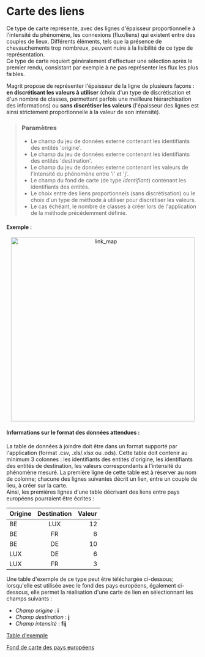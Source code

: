 # Carte des liens

Ce type de carte représente, avec des lignes d'épaisseur proportionnelle à l'intensité du phénomène, les connexions (flux/liens) qui existent entre des couples de lieux.
Différents éléments, tels que la présence de chevauchements trop nombreux, peuvent nuire à la lisibilité de ce type de représentation.  
Ce type de carte requiert généralement d'effectuer une sélection après le premier rendu, consistant par exemple à ne pas représenter les flux les plus faibles.  

Magrit propose de représenter l'épaisseur de la ligne de plusieurs façons : **en discrétisant les valeurs à utiliser** (choix d'un type de discrétisation et d'un nombre de classes, permettant parfois une meilleure hiérarchisation des informations) ou **sans discrétiser les valeurs** (l'épaisseur des lignes est ainsi strictement proportionnelle à la valeur de son intensité).

> ### Paramètres
> * Le champ du jeu de données externe contenant les identifiants des entités 'origine'.
> * Le champ du jeu de données externe contenant les identifiants des entités 'destination'.
> * Le champ du jeu de données externe contenant les valeurs de l'intensité du phénomène entre 'i' et 'j'.
> * Le champ du fond de carte (de type *identifiant*) contenant les identifiants des entités.
> * Le choix entre des liens proportionnels (sans discrétisation) ou le choix d'un type de méthode à utiliser pour discrétiser les valeurs.
> * Le cas échéant, le nombre de classes à créer lors de l'application de la méthode précédemment définie.

#### Exemple :

<p style="text-align: center;">
<img src="../img/flows.png" alt="link_map" style="width: 480px;"/>
</p>

#### Informations sur le format des données attendues :

La table de données à joindre doit être dans un format supporté par l'application (format .csv, .xls/.xlsx ou .ods). Cette table doit contenir au minimum 3 colonnes : les identifiants des entités d'origine, les identifiants des entités de destination, les valeurs correspondants à l'intensité du phénomène mesuré. La première ligne de cette table est à réserver au nom de colonne; chacune des lignes suivantes décrit un lien, entre un couple de lieu, à créer sur la carte.  
Ainsi, les premières lignes d'une table décrivant des liens entre pays européens pourraient être écrites :  


| Origine       | Destination   | Valeur  |
| ------------- |:-------------:| -----:|
| BE            | LUX           | 12    |
| BE            | FR            | 8     |
| BE            | DE            | 10    |
| LUX           | DE            | 6     |
| LUX           | FR            | 3     |


Une table d'exemple de ce type peut être téléchargée ci-dessous; lorsqu'elle est utilisée avec le fond des pays européens, également ci-dessous, elle permet la réalisation d'une carte de lien en sélectionnant les champs suivants :  
- *Champ origine* : **i**  
- *Champ destination* : **j**  
- *Champ intensité* : **fij**  

<p><a href="https://raw.githubusercontent.com/riatelab/magrit/master/magrit_app/static/data_sample/links.csv">Table d'exemple</a></p>
<p><a href="https://raw.githubusercontent.com/riatelab/magrit/master/magrit_app/static/data_sample/nuts0.geojson">Fond de carte des pays européens</a></p>
